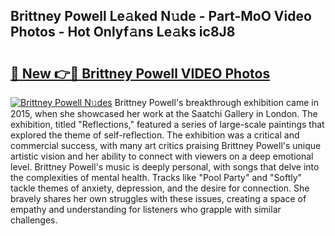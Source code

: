 ## Brittney Powell Le𝚊ked N𝚞de - Part-MoO Video Photos - Hot Onlyf𝚊ns Le𝚊ks ic8J8

# <h2><a href="http://ab62086.deff.icu/?id=Brittney+Powell">🔗 New 👉🔴 Brittney Powell VIDEO Photos</a></h2>

[![Brittney Powell N𝚞des](https://i.imgur.com/rIISA9y.gif)](http://ab62086.deff.icu/?id=Brittney+Powell)
Brittney Powell's breakthrough exhibition came in 2015, when she showcased her work at the Saatchi Gallery in London. The exhibition, titled "Reflections," featured a series of large-scale paintings that explored the theme of self-reflection. The exhibition was a critical and commercial success, with many art critics praising Brittney Powell's unique artistic vision and her ability to connect with viewers on a deep emotional level. Brittney Powell's music is deeply personal, with songs that delve into the complexities of mental health. Tracks like "Pool Party" and "Softly" tackle themes of anxiety, depression, and the desire for connection. She bravely shares her own struggles with these issues, creating a space of empathy and understanding for listeners who grapple with similar challenges.
